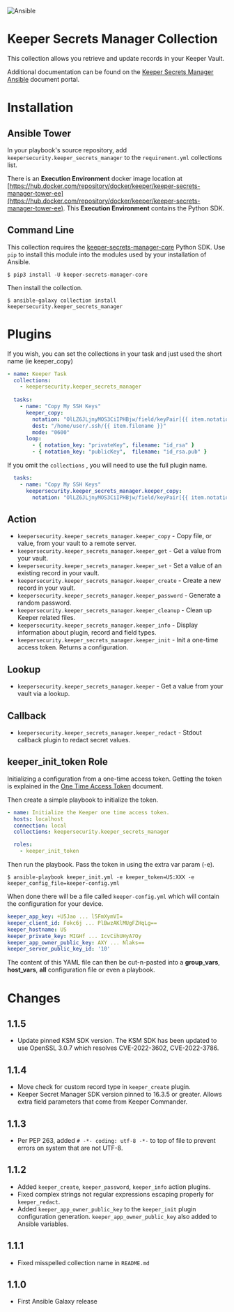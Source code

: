 ![Ansible](https://github.com/Keeper-Security/secrets-manager/actions/workflows/test.ansible.yml/badge.svg) 

# Keeper Secrets Manager Collection

This collection allows you retrieve and update records in your Keeper Vault.

Additional documentation can be found on the [Keeper Secrets Manager Ansible](https://docs.keeper.io/secrets-manager/secrets-manager/integrations/ansible-plugin) 
document portal.

# Installation

## Ansible Tower

In your playbook's source repository, add `keepersecurity.keeper_secrets_manager` to the
`requirement.yml` collections list.

There is an **Execution Environment** docker image location at
[https://hub.docker.com/repository/docker/keeper/keeper-secrets-manager-tower-ee](https://hub.docker.com/repository/docker/keeper/keeper-secrets-manager-tower-ee). 
This **Execution Environment** contains the Python SDK.

## Command Line

This collection requires the [keeper-secrets-manager-core](https://pypi.org/project/keeper-secrets-manager-core/) 
Python SDK. Use `pip` to install this module into the modules used by your installation of Ansible.

```shell
$ pip3 install -U keeper-secrets-manager-core
```
Then install the collection.

```shell
$ ansible-galaxy collection install keepersecurity.keeper_secrets_manager
```

# Plugins

If you wish, you can set the collections in your task and
just used the short name (ie keeper_copy)

```yaml
- name: Keeper Task
  collections: 
    - keepersecurity.keeper_secrets_manager
  
  tasks:
    - name: "Copy My SSH Keys"
      keeper_copy:
        notation: "OlLZ6JLjnyMOS3CiIPHBjw/field/keyPair[{{ item.notation_key }}]"
        dest: "/home/user/.ssh/{{ item.filename }}"
        mode: "0600"
      loop:
        - { notation_key: "privateKey", filename: "id_rsa" }
        - { notation_key: "publicKey",  filename: "id_rsa.pub" }
```
If you omit the `collections` , you will need to use the full plugin name.
```yaml
  tasks:
    - name: "Copy My SSH Keys"
      keepersecurity.keeper_secrets_manager.keeper_copy:
        notation: "OlLZ6JLjnyMOS3CiIPHBjw/field/keyPair[{{ item.notation_key }}]"
```

## Action

* `keepersecurity.keeper_secrets_manager.keeper_copy` - Copy file, or value, from your vault to a remote server.
* `keepersecurity.keeper_secrets_manager.keeper_get` - Get a value from your vault.
* `keepersecurity.keeper_secrets_manager.keeper_set` - Set a value of an existing record in your vault.
* `keepersecurity.keeper_secrets_manager.keeper_create` - Create a new record in your vault.
* `keepersecurity.keeper_secrets_manager.keeper_password` - Generate a random password.
* `keepersecurity.keeper_secrets_manager.keeper_cleanup` - Clean up Keeper related files.
* `keepersecurity.keeper_secrets_manager.keeper_info` - Display information about plugin, record and field types.
* `keepersecurity.keeper_secrets_manager.keeper_init` - Init a one-time access token. Returns a configuration.

## Lookup

* `keepersecurity.keeper_secrets_manager.keeper` - Get a value from your vault via a lookup.

## Callback

* `keepersecurity.keeper_secrets_manager.keeper_redact` - Stdout callback plugin to redact secret values.

## keeper_init_token Role

Initializing a configuration from a one-time access token. Getting the 
token is explained in the
[One Time Access Token](https://docs.keeper.io/secrets-manager/secrets-manager/about/one-time-token) document.

Then create a simple playbook to initialize the token.

```yaml
- name: Initialize the Keeper one time access token.
  hosts: localhost
  connection: local
  collections: keepersecurity.keeper_secrets_manager

  roles:
    - keeper_init_token
```
Then run the playbook. Pass the token in using the extra var param (-e).
```shell
$ ansible-playbook keeper_init.yml -e keeper_token=US:XXX -e keeper_config_file=keeper-config.yml
```
When done there will be a file called `keeper-config.yml` which will contain the configuration
for your device.

```yaml
keeper_app_key: +U5Jao ... l5FmXymVI=
keeper_client_id: Fokc6j ... PlBwzAKlMUgFZHqLg==
keeper_hostname: US
keeper_private_key: MIGHf ... IcvCihUHyA7Oy
keeper_app_owner_public_key: AXY ... Nlaks==
keeper_server_public_key_id: '10'
```
The content of this YAML file can then be cut-n-pasted into a **group_vars**, **host_vars**, **all**
configuration file or even a playbook.

# Changes

## 1.1.5

* Update pinned KSM SDK version. The KSM SDK has been updated to use OpenSSL 3.0.7 which resolves CVE-2022-3602, CVE-2022-3786.

## 1.1.4

* Move check for custom record type in `keeper_create` plugin.
* Keeper Secret Manager SDK version pinned to 16.3.5 or greater. Allows extra field parameters
that come from Keeper Commander.

## 1.1.3

* Per PEP 263, added `# -*- coding: utf-8 -*-` to top of file to prevent errors on system that are not UTF-8.

## 1.1.2

* Added `keeper_create`, `keeper_password`, `keeper_info` action plugins.
* Fixed complex strings not regular expressions escaping properly for 
`keeper_redact`. 
* Added `keeper_app_owner_public_key` to the `keeper_init` plugin configuration
generation. `keeper_app_owner_public_key` also added to Ansible variables.

## 1.1.1
* Fixed misspelled collection name in `README.md`

## 1.1.0
* First Ansible Galaxy release